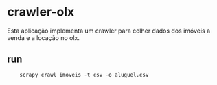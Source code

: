 # crawler-olx

Esta aplicação implementa um crawler para colher dados dos imóveis a venda e a locação no olx.


## run

```
    scrapy crawl imoveis -t csv -o aluguel.csv
```

